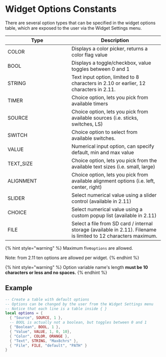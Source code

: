 # Widget Options Constants

There are several option types that can be specified in the widget options table, which are exposed to the user via the Widget Settings menu.

<table><thead><tr><th width="191">Type</th><th>Description</th></tr></thead><tbody><tr><td>COLOR</td><td>Displays a color picker, returns a color flag value</td></tr><tr><td>BOOL</td><td>Displays a toggle/checkbox, value toggles between 0 and 1</td></tr><tr><td>STRING</td><td>Text input option, limited to 8 characters in 2.10 or earlier, 12 characters in 2.11.</td></tr><tr><td>TIMER</td><td>Choice option, lets you pick from available timers</td></tr><tr><td>SOURCE</td><td>Choice option, lets you pick from available sources (i.e. sticks, switches, LS)</td></tr><tr><td>SWITCH</td><td>Choice option to select from available switches.</td></tr><tr><td>VALUE</td><td>Numerical input option, can specify default, min and max value</td></tr><tr><td>TEXT_SIZE</td><td>Choice option, lets you pick from the available text sizes (i.e. small, large)</td></tr><tr><td>ALIGNMENT</td><td>Choice option, lets you pick from available alignment options (i.e. left, center, right)</td></tr><tr><td>SLIDER</td><td>Select numerical value using a slider control (available in 2.11)</td></tr><tr><td>CHOICE</td><td>Select numerical value using a custom popup list (available in 2.11)</td></tr><tr><td>FILE</td><td>Select a file from SD card / internal storage (available in 2.11). Filename is limited to 12 characters maximum.</td></tr></tbody></table>

{% hint style="warning" %}
Maximum five`options` are allowed.

Note: from 2.11 ten options are allowed per widget.
{% endhint %}

{% hint style="warning" %}
Option variable name's length **must be 10 characters or less and no spaces.**
{% endhint %}

## Example

```lua
-- Create a table with default options
-- Options can be changed by the user from the Widget Settings menu
-- Notice that each line is a table inside { }
local options = {
  { "Source", SOURCE, 1 },
  -- BOOL is actually not a boolean, but toggles between 0 and 1
  { "Boolean", BOOL, 1 },
  { "Value", VALUE, 1, 0, 10},
  { "Color", COLOR, ORANGE },
  { "Text", STRING, "Max8chrs" },
  { "File", FILE, "default", "PATH" }
}

```
